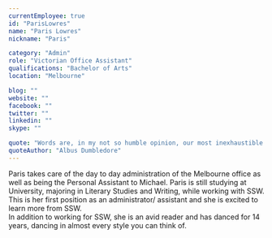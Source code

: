 ```yaml
---
currentEmployee: true
id: "ParisLowres"
name: "Paris Lowres"
nickname: "Paris"

category: "Admin"
role: "Victorian Office Assistant"
qualifications: "Bachelor of Arts"
location: "Melbourne"

blog: ""
website: ""
facebook: ""
twitter: ""
linkedin: ""
skype: ""

quote: "Words are, in my not so humble opinion, our most inexhaustible source of magic, capable of both influencing injury, and remedying it."
quoteAuthor: "Albus Dumbledore"
---
```


Paris takes care of the day to day administration of the Melbourne office as well as being the Personal Assistant to Michael. Paris is still studying at University, majoring in Literary Studies and Writing, while working with SSW. This is her first position as an administrator/ assistant and she is excited to learn more from SSW.  
In addition to working for SSW, she is an avid reader and has danced for 14 years, dancing in almost every style you can think of.
